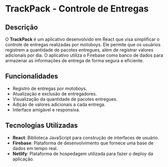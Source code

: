 # TrackPack - Controle de Entregas

## Descrição

O **TrackPack** é um aplicativo desenvolvido em React que visa simplificar o controle de entregas realizadas por motoboys. Ele permite que os usuários registrem a quantidade de pacotes entregues, além de registrar valores adicionais por dia. O aplicativo utiliza o Firebase como banco de dados para armazenar as informações de entrega de forma segura e eficiente.

## Funcionalidades

- Registro de entregas por motoboys.
- Atualização e exclusão de entregadores.
- Visualização da quantidade de pacotes entregues.
- Adição de valores adicionais a cada entrega.
- Interface amigável e responsiva.

## Tecnologias Utilizadas

- **React**: Biblioteca JavaScript para construção de interfaces de usuário.
- **Firebase**: Plataforma de desenvolvimento que fornece uma base de dados em tempo real.
- **Netlify**: Plataforma de hospedagem utilizada para fazer o deploy da aplicação.
